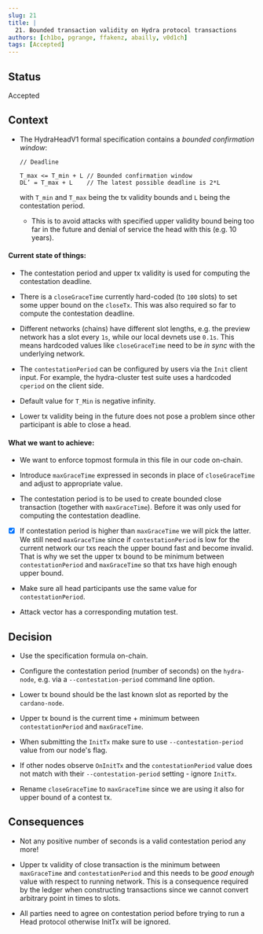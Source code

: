 ```yaml
---
slug: 21
title: |
  21. Bounded transaction validity on Hydra protocol transactions
authors: [ch1bo, pgrange, ffakenz, abailly, v0d1ch]
tags: [Accepted]
---
```


## Status

Accepted

## Context

- The HydraHeadV1 formal specification contains a _bounded confirmation window_:

  ```
  // Deadline

  T_max <= T_min + L // Bounded confirmation window
  DL’ = T_max + L    // The latest possible deadline is 2*L

  ```

  with `T_min` and `T_max` being the tx validity bounds and `L` being the
  contestation period.

  - This is to avoid attacks with specified upper validity bound being too far
    in the future and denial of service the head with this (e.g. 10 years).

#### Current state of things:

- The contestation period and upper tx validity is used for computing the
  contestation deadline.

- There is a `closeGraceTime` currently hard-coded (to `100` slots) to set some
  upper bound on the `closeTx`. This was also required so far to compute the
  contestation deadline.

- Different networks (chains) have different slot lengths, e.g. the preview
  network has a slot every `1s`, while our local devnets use `0.1s`. This means
  hardcoded values like `closeGraceTime` need to be _in sync_ with the
  underlying network.

- The `contestationPeriod` can be configured by users via the `Init` client
  input. For example, the hydra-cluster test suite uses a hardcoded `cperiod` on
  the client side.

- Default value for `T_Min` is negative infinity.

- Lower tx validity being in the future does not pose a problem since other
  participant is able to close a head.

#### What we want to achieve:

- We want to enforce topmost formula in this file in our code on-chain.

- Introduce `maxGraceTime` expressed in seconds in place of `closeGraceTime` and adjust to
  appropriate value.

- The contestation period is to be used to create bounded close transaction
  (together with `maxGraceTime`). Before it was only used for computing the
  contestation deadline.

- [x] If contestation period is higher than `maxGraceTime` we will pick the
      latter. We still need `maxGraceTime` since if `contestationPeriod` is low for
      the current network our txs reach the upper bound fast and become invalid.
      That is why we set the upper tx bound to be minimum between
      `contestationPeriod` and `maxGraceTime` so that txs have high enough upper
      bound.

- Make sure all head participants use the same value for `contestationPeriod`.

- Attack vector has a corresponding mutation test.

## Decision

- Use the specification formula on-chain.

- Configure the contestation period (number of seconds) on the `hydra-node`,
  e.g. via a `--contestation-period` command line option.

- Lower tx bound should be the last known slot as reported by the
  `cardano-node`.

- Upper tx bound is the current time + minimum between `contestationPeriod` and
  `maxGraceTime`.

- When submitting the `InitTx` make sure to use `--contestation-period` value
  from our node's flag.

- If other nodes observe `OnInitTx` and the `contestationPeriod` value does not
  match with their `--contestation-period` setting - ignore `InitTx`.

- Rename `closeGraceTime` to `maxGraceTime` since we are using it also for upper
  bound of a contest tx.

## Consequences

- Not any positive number of seconds is a valid contestation period any more!

- Upper tx validity of close transaction is the minimum between `maxGraceTime`
  and `contestationPeriod` and this needs to be _good enough_ value with respect
  to running network. This is a consequence required by the ledger when
  constructing transactions since we cannot convert arbitrary point in times to
  slots.

- All parties need to agree on contestation period before trying to run a Head
  protocol otherwise InitTx will be ignored.
